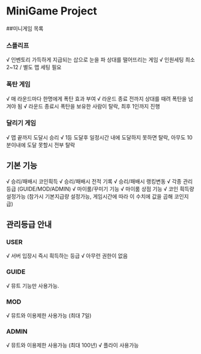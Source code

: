 # MiniGame Project

##미니게임 목록
### 스플리프
 √ 인벤토리 가득하게 지급되는 삽으로 눈을 파 상대를 떨어뜨리는 게임
 √ 인원세팅 최소 2~12 / 별도 맵 세팅 필요
### 폭탄 게임
 √ 매 라운드마다 한명에게 폭탄 효과 부여
 √ 라운드 종료 전까지 상대를 때려 폭탄을 넘겨야 됨
 √ 라운드 종료시 폭탄을 보유한 사람이 탈락, 최후 1인까지 진행
### 달리기 게임
 √ 맵 끝까지 도달시 승리
 √ 1등 도달후 일정시간 내에 도달하지 못하면 탈락, 아무도 10분이내에 도달 못할시 전부 탈락
## 기본 기능
 √ 승리/패배시 코인흭득
 √ 승리/패배시 전적 기록
 √ 승리/패배시 랭킹변동
 √ 각종 관리 등급 (GUIDE/MOD/ADMIN)
 √ 마이룸/꾸미기 기능
 √ 마이룸 상점 기능
 √ 코인 흭득량 설정가능 (참가시 기본지급량 설정가능, 게임시간에 따라 이 수치에 값을 곱해 코인지급)
## 관리등급 안내
### USER
 √ 서버 입장시 즉시 흭득하는 등급
 √ 아무런 권한이 없음
### GUIDE
 √ 뮤트 기능만 사용가능.
### MOD
 √ 뮤트와 이용제한 사용가능 (최대 7일)
### ADMIN
 √ 뮤트와 이용제한 사용가능 (최대 100년)
 √ 플라이 사용가능
